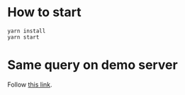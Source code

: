 # How to start

```
yarn install
yarn start
```

# Same query on demo server

Follow [this link](http://graphql.org/swapi-graphql/?query=query%20MyQuery%20%7B%0A%20%20...TheFilms%0A%20%20...ThePeople%0A%7D%0A%0Afragment%20TheFilms%20on%20Root%20%7B%0A%20%20allFilms%20%7B%0A%20%20%20%20films%20%7B%0A%20%20%20%20%20%20id%0A%20%20%20%20%20%20title%0A%20%20%20%20%7D%0A%20%20%7D%0A%7D%0A%0Afragment%20ThePeople%20on%20Root%20%7B%0A%20%20allPeople%20%7B%0A%20%20%20%20people%20%7B%0A%20%20%20%20%20%20name%0A%20%20%20%20%7D%0A%20%20%7D%0A%7D%0A&operationName=MyQuery).
